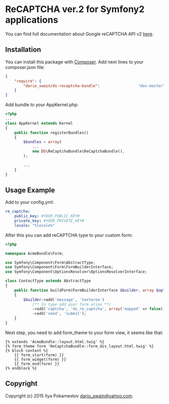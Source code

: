 ReCAPTCHA ver.2 for Symfony2 applications
================================================

You can find full documentation about Google reCAPTCHA API v2 [here](http://developers.google.com/recaptcha/intro).

Installation
------------

You can install this package with [Composer](http://getcomposer.org/).
Add next lines to your composer.json file:

``` json
{
    "require": {
        "dario_swain/ds-recaptcha-bundle":                 "dev-master"
    }
}
```

Add bundle to your AppKernel.php:

``` php
<?php
...
class AppKernel extends Kernel
{
    public function registerBundles()
    {
        $bundles = array(
            ...
            new DS\ReCaptchaBundle\ReCaptchaBundle(),
        );

        ...
    }
}

```


Usage Example
-------------

Add to your config.yml:

``` yaml
re_captcha:
    public_key: #YOUR_PUBLIC_KEY#
    private_key: #YOUR_PRIVATE_KEY#
    locale: "%locale%"
```

After this you can add reCAPTCHA type to your custom form:

``` php
<?php

namespace AcmeBundle\Form;

use Symfony\Component\Form\AbstractType;
use Symfony\Component\Form\FormBuilderInterface;
use Symfony\Component\OptionsResolver\OptionsResolverInterface;

class ContactType extends AbstractType
{
    public function buildForm(FormBuilderInterface $builder, array $options)
    {
        $builder->add('message', 'textarea')
            /** In type add your form alias **/
			->add('captcha', 'ds_re_captcha', array('mapped' => false))
			->add('send', 'submit');
    }
}

```

Next step, you need to add form_theme to your form view, it seems like that:

```twig
{% extends 'AcmeBundle::layout.html.twig' %}
{% form_theme form 'ReCaptchaBundle::form_div_layout.html.twig' %}
{% block content %}
    {{ form_start(form) }}
    {{ form_widget(form) }}
    {{ form_end(form) }}
{% endblock %}
```

Copyright
---------

Copyright (c) 2015 Ilya Pokamestov <dario_swain@yahoo.com>.